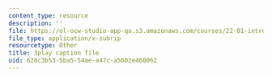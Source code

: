 ```yaml
---
content_type: resource
description: ''
file: https://ol-ocw-studio-app-qa.s3.amazonaws.com/courses/22-01-introduction-to-nuclear-engineering-and-ionizing-radiation-fall-2016/628c3b535ba554aea47ca5602e468062_RCSCg40NgD4.vtt
file_type: application/x-subrip
resourcetype: Other
title: 3play caption file
uid: 628c3b53-5ba5-54ae-a47c-a5602e468062
---
```

